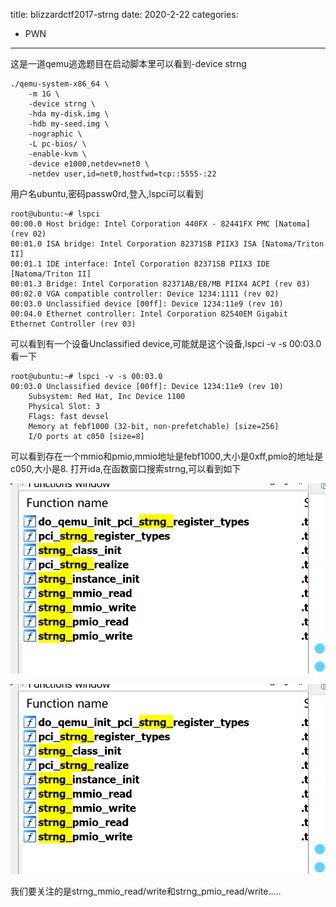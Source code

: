 title: blizzardctf2017-strng
date: 2020-2-22
categories:

- PWN
---

这是一道qemu逃逸题目在启动脚本里可以看到-device strng

```
./qemu-system-x86_64 \
    -m 1G \
    -device strng \
    -hda my-disk.img \
    -hdb my-seed.img \
    -nographic \
    -L pc-bios/ \
    -enable-kvm \
    -device e1000,netdev=net0 \
    -netdev user,id=net0,hostfwd=tcp::5555-:22
```
用户名ubuntu,密码passw0rd,登入,lspci可以看到
```
root@ubuntu:~# lspci
00:00.0 Host bridge: Intel Corporation 440FX - 82441FX PMC [Natoma] (rev 02)
00:01.0 ISA bridge: Intel Corporation 82371SB PIIX3 ISA [Natoma/Triton II]
00:01.1 IDE interface: Intel Corporation 82371SB PIIX3 IDE [Natoma/Triton II]
00:01.3 Bridge: Intel Corporation 82371AB/EB/MB PIIX4 ACPI (rev 03)
00:02.0 VGA compatible controller: Device 1234:1111 (rev 02)
00:03.0 Unclassified device [00ff]: Device 1234:11e9 (rev 10)
00:04.0 Ethernet controller: Intel Corporation 82540EM Gigabit Ethernet Controller (rev 03)
```
可以看到有一个设备Unclassified device,可能就是这个设备,lspci -v -s 00:03.0看一下

```
root@ubuntu:~# lspci -v -s 00:03.0
00:03.0 Unclassified device [00ff]: Device 1234:11e9 (rev 10)
	Subsystem: Red Hat, Inc Device 1100
	Physical Slot: 3
	Flags: fast devsel
	Memory at febf1000 (32-bit, non-prefetchable) [size=256]
	I/O ports at c050 [size=8]
```

可以看到存在一个mmio和pmio,mmio地址是febf1000,大小是0xff,pmio的地址是c050,大小是8.
打开ida,在函数窗口搜索strng,可以看到如下



![s](/IMAGE/strng1.png)

![s](strng/strng1.png)

我们要关注的是strng_mmio_read/write和strng_pmio_read/write.....

